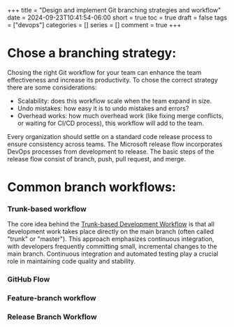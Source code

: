 +++
title = "Design and implement Git branching strategies and workflow"
date = 2024-09-23T10:41:54-06:00
short = true
toc = true
draft = false
tags = ["devops"]
categories = []
series = []
comment = true
+++

# Chose a branching strategy:

Chosing the right Git workflow for your team can enhance the team effectiveness and increase its productivity. To chose the correct strategy there are some considerations:  

* Scalability: does this workflow scale when the team expand in size.
* Undo mistakes: how easy it is to undo mistakes and errors?
* Overhead works: how much overhead work (like fixing merge conflicts, or waiting for CI/CD process), this workflow will add to the team.

Every organization should settle on a standard code release process to ensure consistency across teams. The Microsoft release flow incorporates DevOps processes from development to release. The basic steps of the release flow consist of branch, push, pull request, and merge.

# Common branch workflows:

### Trunk-based workflow

The core idea behind the [Trunk-based Development Workflow](https://trunkbaseddevelopment.com/) is that all development work takes place directly on the main branch (often called "trunk" or "master"). This approach emphasizes continuous integration, with developers frequently committing small, incremental changes to the main branch. Continuous integration and automated testing play a crucial role in maintaining code quality and stability.

### GitHub Flow

### Feature-branch workflow

### Release Branch Workflow